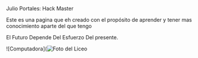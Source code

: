 Julio Portales: Hack Master

Este es una pagina que eh creado con el propósito de aprender y tener mas conocimiento aparte del que tengo

El Futuro Depende Del Esfuerzo Del presente.



![Computadora](![Foto del Liceo](http://graph.facebook.com/UEE.Francisco.Matute/picture?type=large "titulo")







